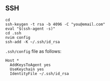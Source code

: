 ## SSH

```
cd
ssh-keygen -t rsa -b 4096 -C "you@email.com"
eval "$(ssh-agent -s)"
cd .ssh
nvim config
ssh-add -K ~/.ssh/id_rsa
```

`.ssh/config` file as follows:

```
Host *
  AddKeysToAgent yes
  UseKeychain yes
  IdentityFile ~/.ssh/id_rsa
```
